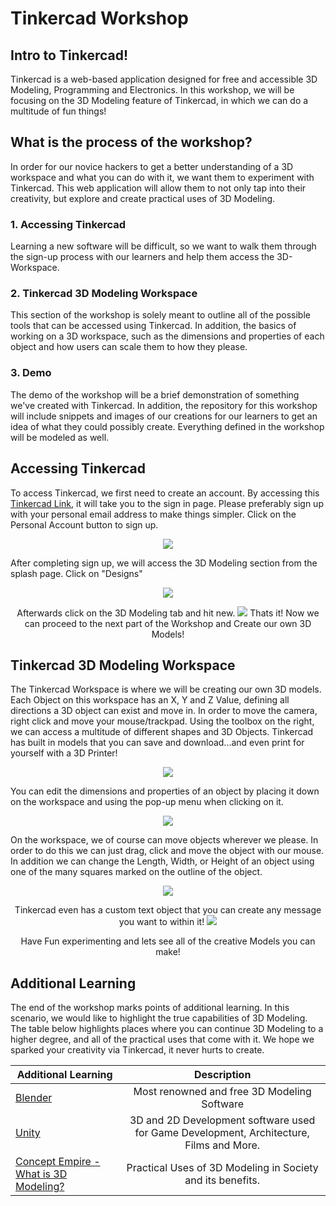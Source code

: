 # Tinkercad Workshop 

## Intro to Tinkercad! 

Tinkercad is a web-based application designed for free and accessible 3D Modeling, Programming and Electronics. In this workshop, we will be focusing on the 3D Modeling feature of Tinkercad, in which we can do a multitude of fun things! 

## What is the process of the workshop?

In order for our novice hackers to get a better understanding of a 3D workspace and what you can do with it, we want them to experiment with Tinkercad. This web application will allow them to not only tap into their creativity, but explore and create practical uses of 3D Modeling. 

### 1. Accessing Tinkercad

Learning a new software will be difficult, so we want to walk them through  the sign-up process with our learners and help them access the 3D-Workspace. 


### 2. Tinkercad 3D Modeling Workspace

This section of the workshop is solely meant to outline all of the possible tools that can be accessed using Tinkercad. In addition, the basics of working on a 3D workspace, such as the dimensions and properties of each object and how users can scale them to how they please. 

### 3. Demo 

The demo of the workshop will be a brief demonstration of something we've created with Tinkercad. In addition, the repository for this workshop will include snippets and images of our creations for our learners to get an idea of what they could possibly create. Everything defined in the workshop will be modeled as well. 


## Accessing Tinkercad 

To access Tinkercad, we first need to create an account. By accessing this [Tinkercad Link](https://www.tinkercad.com/login), it will take you to the sign in page. Please preferably sign up with your personal email address to make things simpler. Click on the Personal Account button to sign up. 

<p align="center">
  <img src="https://i.ibb.co/VHyQhsZ/download.png1" />
</p>

After completing sign up, we will access the 3D Modeling section from the splash page. Click on "Designs" 


<p align="center">
  <img src="https://i.ibb.co/zbrGwPS/image.png1" />
</p>


<p align="center">
   Afterwards click on the 3D Modeling tab and hit new. 
  <img src="https://i.ibb.co/7KCCMrK/image.png" />
  Thats it! Now we can proceed to the next part of the Workshop and Create our own 3D Models! 
</p>

## Tinkercad 3D Modeling Workspace

The Tinkercad Workspace is where we will be creating our own 3D models. Each Object on this workspace has an X, Y and Z Value, defining all directions a 3D object can exist and move in. In order to move the camera, right click and move your mouse/trackpad. Using the toolbox on the right, we can access a multitude of different shapes and 3D Objects. Tinkercad has built in models that you can save and download...and even print for yourself with a 3D Printer! 


<p align="center">
  <img src="https://i.ibb.co/D93Sgmp/image.png" />
</p>

You can edit the dimensions and properties of an object by placing it down on the workspace and using the pop-up menu when clicking on it. 

<p align="center">
  <img src="https://i.ibb.co/CPgSd7c/image.png" />
</p>

On the workspace, we of course can move objects wherever we please. In order to do this we can just drag, click and move the object with our mouse. In addition we can change the Length, Width, or Height of an object using one of the many squares marked on the outline of the object. 

<p align="center">
  <img src="https://i.ibb.co/MfyhXtV/image.png" />
</p>

<p align="center">
  Tinkercad even has a custom text object that you can create any message you want to within it! 
  <img src="https://i.ibb.co/mzz634z/image.png" />
</p>

<p align="center">Have Fun experimenting and lets see all of the creative Models you can make! </p>


## Additional Learning

The end of the workshop marks points of additional learning. In this scenario, we would like to highlight the true capabilities of 3D Modeling. The table below highlights places where you can continue 3D Modeling to a higher degree, and all of the practical uses that come with it. We hope we sparked your creativity via Tinkercad, it never hurts to create. 

| Additional Learning  | Description |
| ------------- |:-------------:|
| [Blender](https://www.blender.org/)     | Most renowned and free 3D Modeling Software |
| [Unity](https://unity.com/)    | 3D and 2D Development software used for Game Development, Architecture, Films and More. |
| [Concept Empire - What is 3D Modeling? ](https://conceptartempire.com/what-is-3d-modeling/)| Practical Uses of 3D Modeling in Society and its benefits. 
